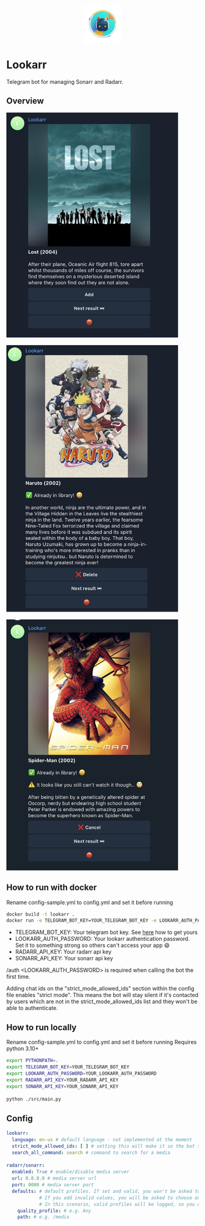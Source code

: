 <div style="display:flex; justify-content:center">
   <img src="./imgs/lookarr.png" width="100" height="100">
</div>

# Lookarr 
Telegram bot for managing Sonarr and Radarr.

## Overview
<div>
    <img src="./imgs/banner_add.jpg" width="450" height="588">
<div>
</br>
<div>
    <img src="./imgs/banner_in_library.jpg" width="450" height="697">
<div>
</br>
<div>
    <img src="./imgs/banner_not_ready.jpg" width="450" height="656">
<div>

## How to run with docker
Rename config-sample.yml to config.yml and set it before running

```bash
docker build -t lookarr .
docker run -e TELEGRAM_BOT_KEY=YOUR_TELEGRAM_BOT_KEY -e LOOKARR_AUTH_PASSWORD=YOUR_LOOKARR_AUTH_PASSWORD -e RADARR_API_KEY=YOUR_RADARR_API_KEY -e SONARR_API_KEY=YOUR_SONARR_API_KEY -v $(pwd)/user_config/:/app/user_config --name lookarr -d lookarr
```

- TELEGRAM_BOT_KEY: Your telegram bot key. See [here](https://core.telegram.org/bots/tutorial) how to get yours
- LOOKARR_AUTH_PASSWORD: Your lookarr authentication password. Set it to something strong so others can't access your app 😄
- RADARR_API_KEY: Your radarr api key
- SONARR_API_KEY: Your sonarr api key 

/auth <LOOKARR_AUTH_PASSWORD> is required when calling the bot the first time.

Adding chat ids on the "strict_mode_allowed_ids" section within the config file enables "strict mode". This means the bot will stay silent if it's contacted by users which are not in the strict_mode_allowed_ids list and they won't be able to authenticate.

## How to run locally
Rename config-sample.yml to config.yml and set it before running
Requires python 3.10+


```bash
export PYTHONPATH=.
export TELEGRAM_BOT_KEY=YOUR_TELEGRAM_BOT_KEY 
export LOOKARR_AUTH_PASSWORD=YOUR_LOOKARR_AUTH_PASSWORD 
export RADARR_API_KEY=YOUR_RADARR_API_KEY 
export SONARR_API_KEY=YOUR_SONARR_API_KEY

python ./src/main.py
```

## Config
```yaml
lookarr:
  language: en-us # default language - not implemented at the moment
  strict_mode_allowed_ids: [ ] # setting this will make it so the bot stay silent when contacted by user ids which are not in this list
  search_all_command: search # command to search for a media

radarr/sonarr: 
  enabled: True # enable/disable media server
  url: 0.0.0.0 # media server url
  port: 0000 # media server port
  defaults: # default profiles. If set and valid, you won't be asked to choose one when adding a media. 
            # If you add invalid values, you will be asked to choose one.
            # In this scenario, valid profiles will be logged, so you can change the config accordingly :)
    quality_profile: # e.g. Any
    path: # e.g. /media
```